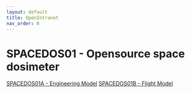 ```yaml
---
layout: default
title: OpenIntranet
nav_order: 0
--- 
```


# SPACEDOS01 - Opensource space dosimeter

[SPACEDOS01A - Engineering Model](SPACEDOS01A.md)
[SPACEDOS01B - Flight Model](SPACEDOS01B.md)
